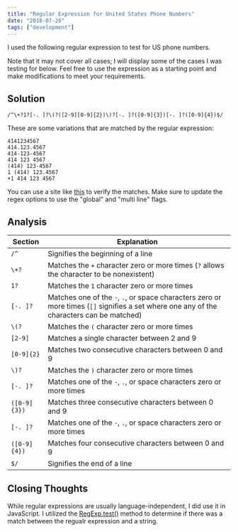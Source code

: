 ```yaml
---
title: "Regular Expression for United States Phone Numbers"
date: "2018-07-20"
tags: ["development"]
---
```


I used the following regular expression to test for US phone numbers.

Note that it may not cover all cases; I will display some of the cases I was testing for below. Feel free to use the expression as a starting point and make modifications to meet your requirements.

## Solution

```re
/^\+?1?[-. ]?\(?([2-9][0-9]{2})\)?[-. ]?([0-9]{3})[-. ]?([0-9]{4})$/ 
```

These are some variations that are matched by the regular expression:

```
4141234567 
414.123.4567 
414-123-4567 
414 123 4567
(414) 123-4567 
1 (414) 123.4567 
+1 414 123 4567
```

You can use a site like [this](https://regex101.com/) to verify the matches. Make sure to update the regex options to use the "global" and "multi line" flags.

## Analysis

| Section      | Explanation                                                                                                                               |
| ------------ | ----------------------------------------------------------------------------------------------------------------------------------------- |
| `/^`         | Signifies the beginning of a line                                                                                                         |
| `\+?`        | Matches the `+` character zero or more times (`?` allows the character to be nonexistent)                                                 |
| `1?`         | Matches the `1` character zero or more times                                                                                              |
| `[-. ]?`     | Matches one of the `-`, `.`, or space characters zero or more times (`[]` signifies a set where one any of the characters can be matched) |
| `\(?`        | Matches the `(` character zero or more times                                                                                              |
| `[2-9]`      | Matches a single character between 2 and 9                                                                                                |
| `[0-9]{2}`   | Matches two consecutive characters between 0 and 9                                                                                        |
| `\)?`        | Matches the `)` character zero or more times                                                                                              |
| `[-. ]?`     | Matches one of the `-`, `.`, or space characters zero or more times                                                                       |
| `([0-9]{3})` | Matches three consecutive characters between 0 and 9                                                                                      |
| `[-. ]?`     | Matches one of the `-`, `.`, or space characters zero or more times                                                                       |
| `([0-9]{4})` | Matches four consecutive characters between 0 and 9                                                                                       |
| `$/`         | Signifies the end of a line                                                                                                               |

## Closing Thoughts

While regular expressions are usually language-independent, I did use it in JavaScript. I utilized the [RegExp.test()](https://developer.mozilla.org/en-US/docs/Web/JavaScript/Reference/Global_Objects/RegExp/test) method to determine if there was a match between the regualr expression and a string.